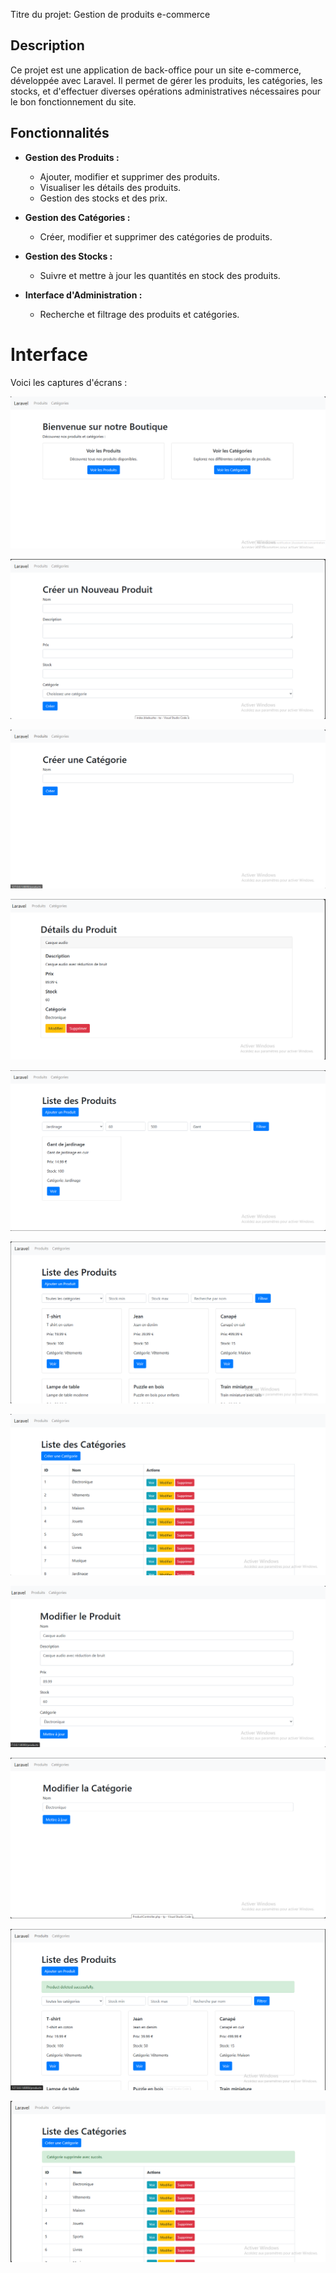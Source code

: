 Titre du projet: Gestion de produits e-commerce

## Description

Ce projet est une application de back-office pour un site e-commerce, développée avec Laravel. Il permet de gérer les produits, les catégories, les stocks, et d'effectuer diverses opérations administratives nécessaires pour le bon fonctionnement du site.

## Fonctionnalités

- **Gestion des Produits :**
  - Ajouter, modifier et supprimer des produits.
  - Visualiser les détails des produits.
  - Gestion des stocks et des prix.
  
- **Gestion des Catégories :**
  - Créer, modifier et supprimer des catégories de produits.
  
- **Gestion des Stocks :**
  - Suivre et mettre à jour les quantités en stock des produits.
  
- **Interface d'Administration :**
  - Recherche et filtrage des produits et catégories.

# Interface

Voici les captures d'écrans :

![Interface Principale](images/index.png)

![Interface de création de produit](images/creer_produit.png)

![Interface de création de catégorie](images/creer_categorie.png)

![Interface de details de produit](images/details_produit.png)

![Interface de filtrage de produit](images/filtrer_produit.png)

![Interface de listes des produits](images/liste_produits.png)

![Interface de listes des catégories](images/listes_categories.png)

![Interface de modification de produit](images/modifier_produit.png)

![Interface de modification de catégorie](images/modifier_categorie.png)

![Interface de suppression de produit](images/supprimer_produit.png)

![Interface de suppression de catégorie](images/supprimer_categorie.png)
